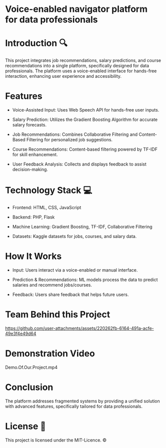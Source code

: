 # Voice-enabled navigator platform for data professionals

# Introduction 🔍
This project integrates job recommendations, salary predictions, and course recommendations into a single platform, specifically designed for data professionals. The platform uses a voice-enabled interface for hands-free interaction, enhancing user experience and accessibility.

# Features
- Voice-Assisted Input: Uses Web Speech API for hands-free user inputs.

- Salary Prediction: Utilizes the Gradient Boosting Algorithm for accurate salary forecasts.

- Job Recommendations: Combines Collaborative Filtering and Content-Based Filtering for personalized job suggestions.

- Course Recommendations: Content-based filtering powered by TF-IDF for skill enhancement.

- User Feedback Analysis: Collects and displays feedback to assist decision-making.

# Technology Stack 💻
- Frontend: HTML, CSS, JavaScript

- Backend: PHP, Flask

- Machine Learning: Gradient Boosting, TF-IDF, Collaborative Filtering

- Datasets: Kaggle datasets for jobs, courses, and salary data.

# How It Works
- Input: Users interact via a voice-enabled or manual interface.

- Prediction & Recommendations: ML models process the data to predict salaries and recommend jobs/courses.

- Feedback: Users share feedback that helps future users.

# Team Behind this Project
https://github.com/user-attachments/assets/220262fb-6164-491a-acfe-49e3f4e49d64

# Demonstration Video
 Demo.Of.Our.Project.mp4
 
# Conclusion
The platform addresses fragmented systems by providing a unified solution with advanced features, specifically tailored for data professionals.

# License 📄
This project is licensed under the MIT-Licence. ©️
 
